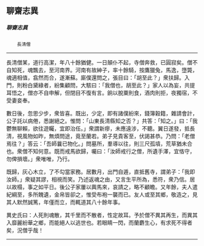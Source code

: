 

## 聊齋志異

##### 聊齋志異
　　`長清僧`

* * *

長清僧某，道行高潔，年八十餘猶健。一日顛仆不起，寺僧奔救，已圓寂矣。僧不自知死，魂飄去，至河南界。河南有故紳子，率十餘騎，按鷹獵兔，馬逸，墮斃，魂適相值，翕然而合，遂漸蘇。廝僕還問之，張目曰：「胡至此？」衆扶歸。入門，則粉白黛綠者，紛集顧問，大駭曰：「我僧也，胡至此？」家人以為妄，共提耳悟之，僧亦不自申解，但閉目不復有言。餉以脫粟則食，酒肉則拒，夜獨宿，不受妻妾奉。

數日後，忽思少步，衆皆喜。既出，少定，即有諸僕紛來，錢簿穀籍，雜請會計，公子託以病倦，悉謝絕之。惟問：「山東長清縣知之否？」共答：「知之。」曰：「我鬱無聊賴，欲往遊矚，宜即治任。」衆謂新瘳，未應遠涉，不聽。翼日遂發，抵長清，視風物如昨，無煩問途，竟至蘭若。弟子見貴客至，伏謁甚恭。乃問：「老僧焉往？」答云：「吾師曩已物化。」問墓所，羣導以往，則三尺孤墳，荒草猶未合也。衆僧不知何意。既而戒馬欲歸，囑曰：「汝師戒行之僧，所遺手澤，宜恪守，勿俾損壞。」衆唯唯，乃行。

既歸，灰心木立，了不勾當家務。居數月，出門自遁，直抵舊寺，謂弟子：「我即汝師。」衆疑其謬，相視而笑。乃述返魂之由，又言生平所為，悉符，衆乃信。居以故榻，事之如平日。後公子家屢以輿馬來，哀請之，略不顧瞻。又年餘，夫人遣紀綱至，多所餽遺，金帛皆卻之，惟受布袍一襲而已。友人或至其鄉，敬造之，見其人默然誠篤，年僅而立，而輒道其八十餘年事。

異史氏曰：人死則魂散，其千里而不散者，性定故耳。予於僧不異其再生，而異其入靡麗紛華之鄉，而能絕人以逃世也。若眼睛一閃，而蘭麝生心，有求死不得者矣，況僧乎哉！

* * *

